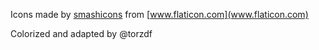 Icons made by [smashicons](https://www.flaticon.com/authors/smashicons) from [www.flaticon.com](www.flaticon.com)

Colorized and adapted by @torzdf